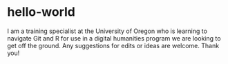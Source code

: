 # hello-world
I am a training specialist at the University of Oregon who is learning to navigate Git and R for use in a digital humanities program we are looking to get off the ground. Any suggestions for edits or ideas are welcome. Thank you!
